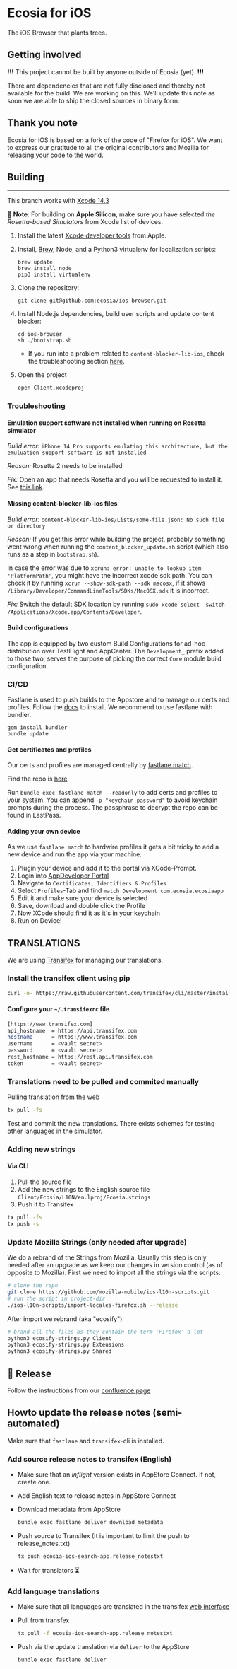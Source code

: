 # Ecosia for iOS

The iOS Browser that plants trees.

## Getting involved

**!!!** This project cannot be built by anyone outside of Ecosia (yet). **!!!**

There are dependencies that are not fully disclosed and thereby not available for the build. We are working on this. We'll update this note as soon we are able to ship the closed sources in binary form.

## Thank you note

Ecosia for iOS is based on a fork of the code of "Firefox for iOS". We want to express our gratitude to all the original contributors and Mozilla for releasing your code to the world.

## Building

-----------------
This branch works with [Xcode 14.3](https://developer.apple.com/download/more/?=xcode)

:construction: **Note**: For building on **Apple Silicon**, make sure you have selected _the Rosetta-based Simulators_ from Xcode list of devices.

1. Install the latest [Xcode developer tools](https://developer.apple.com/download/applications/) from Apple.
1. Install, [Brew](https://brew.sh), Node, and a Python3 virtualenv for localization scripts:

    ```shell
    brew update
    brew install node
    pip3 install virtualenv
    ```

1. Clone the repository:

    ```shell
    git clone git@github.com:ecosia/ios-browser.git
    ```

1. Install Node.js dependencies, build user scripts and update content blocker:

    ```shell
    cd ios-browser
    sh ./bootstrap.sh
    ```

    - If you run into a problem related to `content-blocker-lib-ios`, check the troubleshooting section [here](#missing-content-blocker-lib-ios-files).

1. Open the project

    ```bash
    open Client.xcodeproj
    ```

### Troubleshooting

#### Emulation support software not installed when running on Rosetta simulator

*Build error:* `iPhone 14 Pro supports emulating this architecture, but the emuluation support software is not installed`

*Reason:* Rosetta 2 needs to be installed

*Fix:* Open an app that needs Rosetta and you will be requested to install it. See [this link](https://support.apple.com/en-us/HT211861).

#### Missing content-blocker-lib-ios files

*Build error:* `content-blocker-lib-ios/Lists/some-file.json: No such file or directory`

*Reason:* If you get this error while building the project, probably something went wrong when running the `content_blocker_update.sh` script (which also runs as a step in `bootstrap.sh`).

In case the error was due to `xcrun: error: unable to lookup item 'PlatformPath'`, you might have the incorrect xcode sdk path. You can check it by running `xcrun --show-sdk-path --sdk macosx`, if it shows `/Library/Developer/CommandLineTools/SDKs/MacOSX.sdk` it is incorrect.

*Fix:* Switch the default SDK location by running `sudo xcode-select -switch /Applications/Xcode.app/Contents/Developer`.

#### Build configurations

The app is equipped by two custom Build Configurations for ad-hoc distribution over TestFlight and AppCenter.
The `Development_` prefix added to those two, serves the purpose of picking the correct `Core` module build configuration.

### CI/CD

Fastlane is used to push builds to the Appstore and to manage our certs and profiles. Follow the [docs](https://docs.fastlane.tools/getting-started/ios/setup/) to install. We recommend to use fastlane with bundler.

```shell
gem install bundler
bundle update
```

#### Get certificates and profiles

Our certs and profiles are managed centrally by [fastlane match](https://docs.fastlane.tools/actions/match/).

Find the repo is [here](https://github.com/ecosia/IosSearchSigning)

Run `bundle exec fastlane match --readonly` to add certs and profiles to your system. You can append  `-p "keychain password"` to avoid keychain prompts during the process. The passphrase to decrypt the repo can be found in LastPass.

#### Adding your own device

As we use `fastlane match` to hardwire profiles it gets a bit tricky to add a new device and run the app via your machine.

1. Plugin your device and add it to the portal via XCode-Prompt.
2. Login into [AppDeveloper Portal](https://developer.apple.com/account/)
3. Navigate to `Certificates, Identifiers & Profiles`
4. Select `Profiles`-Tab and find `match Development com.ecosia.ecosiaapp`
5. Edit it and make sure your device is selected
6. Save, download and double click the Profile
7. Now XCode should find it as it's in your keychain
8. Run on Device!

## TRANSLATIONS

We are using [Transifex](https://docs.transifex.com/client/introduction) for managing our translations.

### Install the transifex client using pip

```bash
curl -o- https://raw.githubusercontent.com/transifex/cli/master/install.sh | bash
```

#### Configure your `~/.transifexrc` file

```bash
[https://www.transifex.com]
api_hostname  = https://api.transifex.com
hostname      = https://www.transifex.com
username      = <vault secret>
password      = <vault secret>
rest_hostname = https://rest.api.transifex.com
token         = <vault secret>
```

### Translations need to be pulled and commited manually

Pulling translation from the web

```bash
tx pull -fs
```

Test and commit the new translations. There exists schemes for testing other languages in the simulator.

### Adding new strings

#### Via CLI

1. Pull the source file
2. Add the new strings to the English source file `Client/Ecosia/L10N/en.lproj/Ecosia.strings`
3. Push it to Transifex

```bash
tx pull -fs
tx push -s
```

### Update Mozilla Strings (only needed after upgrade)

We do a rebrand of the Strings from Mozilla. Usually this step is only needed after an upgrade as we keep our changes in version control (as of opposite to Mozilla).
First we need to import all the strings via the scripts:

```bash
# clone the repo
git clone https://github.com/mozilla-mobile/ios-l10n-scripts.git
# run the script in project-dir
./ios-l10n-scripts/import-locales-firefox.sh --release
```

After import we rebrand (aka "ecosify")

```bash
# brand all the files as they contain the term 'Firefox' a lot
python3 ecosify-strings.py Client
python3 ecosify-strings.py Extensions
python3 ecosify-strings.py Shared
```

## :rocket: Release

Follow the instructions from our [confluence page](https://ecosia.atlassian.net/wiki/spaces/MOB/pages/2460680288/How+to+release)

## Howto update the release notes (semi-automated)

Make sure that `fastlane` and `transifex`-cli is installed.

### Add source release notes to transifex (English)

- Make sure that an _inflight_ version exists in AppStore Connect. If not, create one.
- Add English text to release notes in AppStore Connect
- Download metadata from AppStore

    ```bash
    bundle exec fastlane deliver download_metadata
    ```

- Push source to Transifex (It is important to limit the push to release_notes.txt)

    ```bash
    tx push ecosia-ios-search-app.release_notestxt
    ```

- Wait for translators :hourglass_flowing_sand:

### Add language translations

- Make sure that all languages are translated in the transifex [web interface](https://app.transifex.com/ecosia/ecosia-ios-search-app/release_notestxt/)
- Pull from transfex

    ```bash
    tx pull -f ecosia-ios-search-app.release_notestxt
    ```

- Push via the update translation via `deliver` to the AppStore

    ```bash
    bundle exec fastlane deliver
    ```
